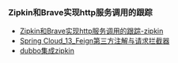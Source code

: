 ### Zipkin和Brave实现http服务调用的跟踪
- [Zipkin和Brave实现http服务调用的跟踪-zipkin](http://www.cnblogs.com/duanxz/p/9333353.html)
- [Spring Cloud_13_Feign第三方注解与请求拦截器](https://blog.csdn.net/zhaozao5757/article/details/79445196)
- [dubbo集成zipkin](https://blog.csdn.net/wenj91/article/details/80926698)

```

```